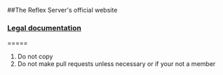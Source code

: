 
##The Reflex Server's official website

### <a href="https://github.com/Zyluss/zyluss.github.io/blob/master/legal/LICENSE.md">Legal documentation</a>

=====

1. Do not copy
2. Do not make pull requests unless necessary or if your not a member
